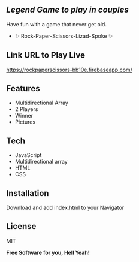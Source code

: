 ## _Legend Game to play in couples_


Have fun with a game that never get old.

- ✨ Rock-Paper-Scissors-Lizad-Spoke ✨
 
## Link URL to Play Live

https://rockpaperscissors-bb10e.firebaseapp.com/

## Features

- Multidirectional Array
- 2 Players
- Winner
- Pictures

## Tech

- JavaScript
- Multidirectional array
- HTML
- CSS

## Installation

   Download and add index.html to your Navigator

## License

MIT

**Free Software for you, Hell Yeah!**
